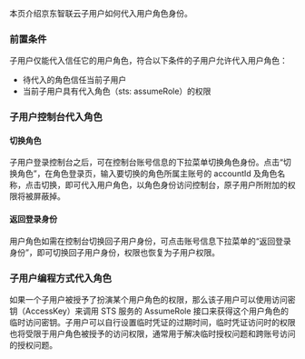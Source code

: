 本页介绍京东智联云子用户如何代入用户角色身份。

### 前置条件

子用户仅能代入信任它的用户角色，符合以下条件的子用户允许代入用户角色：

- 待代入的角色信任当前子用户
- 当前子用户具有代入角色（sts: assumeRole）的权限

### 子用户控制台代入角色

#### 切换角色

子用户登录控制台之后，可在控制台账号信息的下拉菜单切换角色身份。点击“切换角色”，在角色登录页，输入要切换的角色所属主账号的 accountId 及角色名称，点击切换，即可代入用户角色，以角色身份访问控制台，原子用户所附加的权限将被屏蔽掉。

#### 返回登录身份

用户角色如需在控制台切换回子用户身份，可点击账号信息下拉菜单的“返回登录身份”，即可切换回子用户身份，权限也恢复为子用户权限。

### 子用户编程方式代入角色

如果一个子用户被授予了扮演某个用户角色的权限，那么该子用户可以使用访问密钥（AccessKey）来调用 STS 服务的 AssumeRole 接口来获得这个用户角色的临时访问密钥。子用户可以自行设置临时凭证的过期时间，临时凭证访问时的权限也将受限于用户角色被授予的访问权限，通常用于解决临时授权问题和跨账号访问的授权问题。

